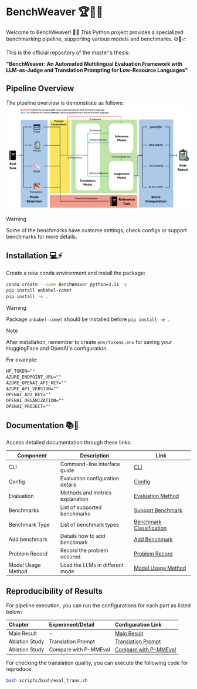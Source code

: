 # BenchWeaver 🏆🚀🐍
Welcome to BenchWeaver! 🎉🔬 This Python project provides a specialized benchmarking pipeline, supporting various models and benchmarks. ⚙️🔧📈

This is the official repository of the master's thesis:  

**"BenchWeaver: An Automated Multilingual Evaluation Framework with LLM-as-Judge and Translation Prompting for Low-Resource Languages"**

## Pipeline Overview
The pipeline overview is demonstrate as follows:
![Pipeline Overview](/assets/img/overall_pipeline.png)
> [!WARNING]  
> Some of the benchmarks have custome settings, check configs or support benchmarks for more details.

## Installation 💻⚡
Create a new conda environment and install the package:
```bash
conda create --name BenchWeaver python=3.11 -y
pip install unbabel-comet
pip install -e .
```
> [!WARNING]  
> Package `unbabel-comet` should be installed before `pip install -e .`

> [!NOTE]
> After installation, remember to create `env/tokens.env` for saving your HuggingFace and OpenAI's configuration.
>
> For example:
> ```
> HF_TOKEN=""
> AZURE_ENDPOINT_URL=""
> AZURE_OPENAI_API_KEY=""
> AZURE_API_VERSION=""
> OPENAI_API_KEY=""
> OPENAI_ORGANIZATION=""
> OPENAI_PROJECT=""
> ```

## Documentation 📚📝
Access detailed documentation through these links:

| Component          | Description                         | Link                                                          |
|--------------------|-------------------------------------|---------------------------------------------------------------|
| CLI                | Command-line interface guide        | [CLI](./doc/cli.md)                                           |
| Config             | Evaluation configuration details    | [Config](./doc/config_doc.md)                                 |
| Evaluation         | Methods and metrics explanation     | [Evaluation Method](./doc/evaluation_method.md)               |
| Benchmarks         | List of supported benchmarks        | [Support Benchmark](./doc/supported_benchmark.md)             |
| Benchmark Type     | List of benchmark types             | [Benchmark Classification](./doc/benchmark_classification.md) |
| Add benchmark      | Details how to add benchmark        | [Add Benchmark](./doc/add_benchmark.md)                       |
| Problem Record     | Record the problem occured          | [Problem Record](./doc/problem_record.md)                     |
| Model Usage Method | Load the LLMs in different mode     | [Model Usage Method](./doc/model_usage_method.md)             |

## Reproducibility of Results
For pipeline execution, you can run the configurations for each part as listed below:

| Chapter         | Experiment/Detail        | Configuration Link           |
| :-------------- | :----------------------- | :--------------------------- |
| Main Result     | -                        | [Main Result](/config/main_pipeline/) |
| Ablation Study  | Translation Prompt       | [Translation Prompt](/config/trans_template_exp/) |
| Ablation Study  | Compare with P-MMEval    | [Compare with P-MMEval](/config/pmmeval_exp/) |

For checking the translation quality, you can execute the following code for reproduce:
```bash
bash scripts/bash/eval_trans.sh
```